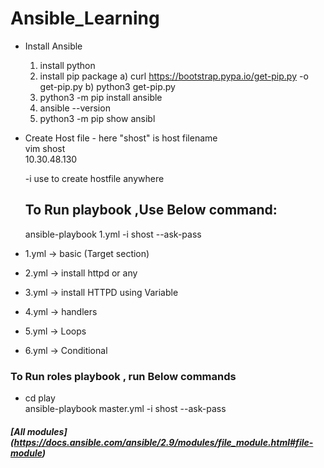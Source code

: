 # Ansible_Learning
- Install  Ansible 
    1) install python 
    2) install pip package 
        a) curl https://bootstrap.pypa.io/get-pip.py -o get-pip.py
        b) python3 get-pip.py
    3)  python3 -m pip install ansible
    4)  ansible --version
    5)  python3 -m pip show ansibl
- Create Host file - here "shost" is host filename <br />
    vim shost   <br />
    10.30.48.130 <br />
  
  -i use to create hostfile anywhere
  ## To Run  playbook ,Use Below command:
  ansible-playbook  1.yml  -i shost --ask-pass
  
  
- 1.yml -> basic (Target section)
- 2.yml -> install httpd or any 
- 3.yml -> install HTTPD using Variable
- 4.yml -> handlers 
- 5.yml -> Loops
- 6.yml -> Conditional 

### To Run roles playbook , run Below commands
- cd play <br />
ansible-playbook master.yml -i shost --ask-pass



##### [All modules] (https://docs.ansible.com/ansible/2.9/modules/file_module.html#file-module)

